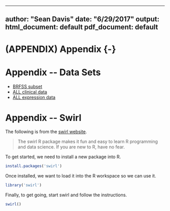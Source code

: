 
---
author: "Sean Davis"
date: "6/29/2017"
output:
  html_document: default
  pdf_document: default
---

# (APPENDIX) Appendix {-}

# Appendix -- Data Sets

- [BRFSS subset](BRFSS-subset.csv)
- [ALL clinical data](ALL-phenoData.csv)
- [ALL expression data](ALL-expression.csv)


# Appendix -- Swirl

The following is from the [swirl website](http://swirlstats.com/students.html).

> The swirl R package makes it fun and easy to learn R programming and data science. If you are new to R, have no fear. 


To get started, we need to install a new package into R. 


```r
install.packages('swirl')
```

Once installed, we want to load it into the R workspace so we can use it.


```r
library('swirl')
```

Finally, to get going, start swirl and follow the instructions.


```r
swirl()
```

